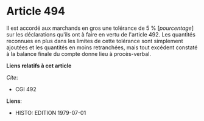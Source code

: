 # Article 494

Il est accordé aux marchands en gros une tolérance de 5 % [*pourcentage*] sur les déclarations qu'ils ont à faire en vertu de
l'article 492. Les quantités reconnues en plus dans les limites de cette tolérance sont simplement ajoutées et les quantités
en moins retranchées, mais tout excédent constaté à la balance finale du compte donne lieu à procès-verbal.

**Liens relatifs à cet article**

_Cite_:

  - CGI 492

**Liens**:

  - HISTO: EDITION 1979-07-01
